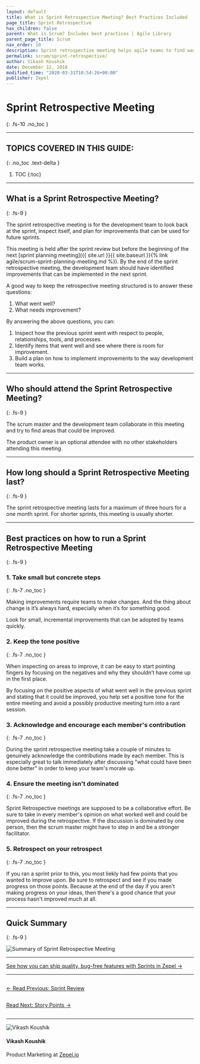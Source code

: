 ```yaml
---
layout: default
title: What is Sprint Retrospective Meeting? Best Practices Included
page_title: Sprint Retrospective
has_children: false
parent: What is Scrum? Includes best practices | Agile Library
parent_page_title: Scrum
nav_order: 10
description: Sprint retrospective meeting helps agile teams to find ways to improve. In this guide we understand what a sprint retrospective meeting is and explore best practices.
permalink: scrum/sprint-retrospective/
author: Vikash Koushik
date: December 12, 2018
modified_time: "2020-03-31T10:54:26+00:00"
publisher: Zepel
---
```


# Sprint Retrospective Meeting
{: .fs-10 .no_toc }

---

## **TOPICS COVERED IN THIS GUIDE:**
{: .no_toc .text-delta }

1. TOC
{:toc}

---

## What is a Sprint Retrospective Meeting?
{: .fs-9 }

The sprint retrospective meeting is for the development team to look back at the sprint, inspect itself, and plan for improvements that can be used for future sprints.

This meeting is held after the sprint review but before the beginning of the next [sprint planning meeting]({{ site.url }}{{ site.baseurl }}{% link agile/scrum-sprint-planning-meeting.md %}). By the end of the sprint retrospective meeting, the development team should have identified improvements that can be implemented in the next sprint.

A good way to keep the retrospective meeting structured is to answer these questions:
1. What went well?
2. What needs improvement?

By answering the above questions, you can:

1. Inspect how the previous sprint went with respect to people, relationships, tools, and processes.
1. Identify items that went well and see where there is room for improvement.
1. Build a plan on how to implement improvements to the way development team works.


---

## Who should attend the Sprint Retrospective Meeting?
{: .fs-9 }

The scrum master and the development team collaborate in this meeting and try to find areas that could be improved.

The product owner is an optional attendee with no other stakeholders attending this meeting.

---

## How long should a Sprint Retrospective Meeting last?
{: .fs-9 }

The sprint retrospective meeting lasts for a maximum of three hours for a one month sprint. For shorter sprints, this meeting is usually shorter. 

---

## Best practices on how to run a Sprint Retrospective Meeting 
{: .fs-9 }

### 1. Take small but concrete steps
{: .fs-7 .no_toc }

Making improvements require teams to make changes. And the thing about change is it’s always hard, especially when it’s for something good. 

Look for small, incremental improvements that can be adopted by teams quickly. 

### 2. Keep the tone positive
{: .fs-7 .no_toc }

When inspecting on areas to improve, it can be easy to start pointing fingers by focusing on the negatives and why they shouldn’t have come up in the first place. 

By focusing on the positive aspects of what went well in the previous sprint and stating that it could be improved, you help set a positive tone for the entire meeting and avoid a possibly productive meeting turn into a rant session.

### 3. Acknowledge and encourage each member's contribution
{: .fs-7 .no_toc }

During the sprint retrospective meeting take a couple of minutes to genuinely acknowledge the contributions made by each member. This is especially great to talk immediately after discussing "what could have been done better" in order to keep your team's morale up.

### 4. Ensure the meeting isn't dominated
{: .fs-7 .no_toc }

Sprint Retrospective meetings are supposed to be a collaborative effort. Be sure to take in every member's opinion on what worked well and could be improved during the retrospective. If the discussion is dominated by one person, then the scrum master might have to step in and be a stronger facilitator.

### 5. Retrospect on your retrospect
{: .fs-7 .no_toc }

If you ran a sprint prior to this, you most liekly had few points that you wanted to improve upon. Be sure to retrospect and see if you made progress on those points. Because at the end of the day if you aren't making progress on your ideas, then there's a good chance that your process hasn't improved much at all.

---

## Quick Summary
{: .fs-9 }


![Summary of Sprint Retrospective Meeting](/agile/assets/uploads/sprint-retrospective-meeting.png)


---

<div class="highlight-row">
<div class="highlight-column">
<div class="highlight-card">
    <div class="highlight-container">
        <a href="https://zepel.io/features/sprints/?utm_source=agilelibrary&utm_medium=bottom-cta&utm_campaign=sprint-retrospective" target="_blank">
        <p class="highlight-card-title">See how you can ship quality, bug-free features with Sprints in Zepel  →</p>
        </a>    
    </div>
</div>
</div>
</div>

---

<div class="row">
<div class="column">
<div class="card">
  <div class="container">
    <a href="{{ site.url }}{{ site.baseurl }}{% link agile/scrum-sprint-review-meeting.md %}">
    <p class="card-title">←  Read Previous: Sprint Review</p> 
    </a>
  </div>
</div>
</div>

<div class="column">
<div class="card">
  <div class="container">
    <a href="{{ site.url }}{{ site.baseurl }}{% link agile/scrum-story-points.md %}">
    <p class="card-title">Read Next: Story Points  →</p>
    </a>
  </div>
</div>
</div>
</div>

---

<div class="row">
  <div class="column">
    <div class="author-card">
      <img class="author-profile-image" src="/agile/assets/uploads/vikashkoushik.jpeg" alt="Vikash Koushik">
      <div class="author-card-content">
        <h4 class="author-card-name">Vikash Koushik</h4>
            <p>Product Marketing at <a href="https://zepel.io/">Zepel.io</a></p>
      </div>
    </div>
  </div>
</div>